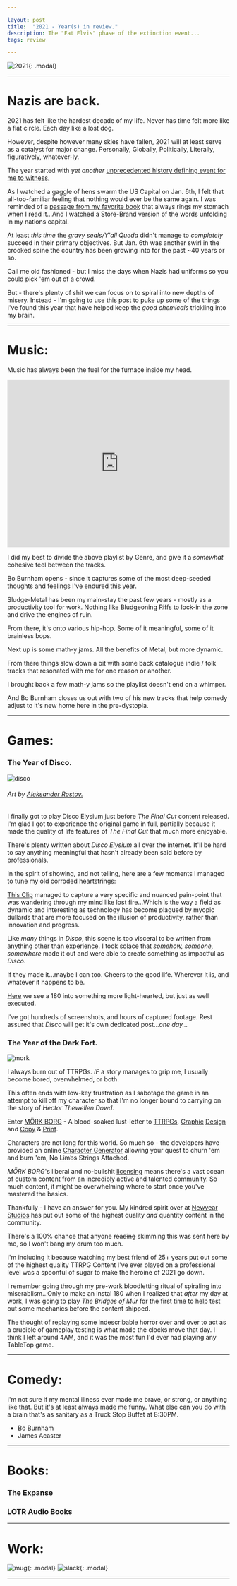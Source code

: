 ```yaml
---

layout: post
title:  "2021 - Year(s) in review."
description: The "Fat Elvis" phase of the extinction event...
tags: review

---
```




![2021](../../../assets/images/2021/2021.png){: .modal}


---

# Nazis are back.

2021 has felt like the hardest decade of my life. Never has time felt more like a flat circle. Each day like a lost dog.

However, despite however many skies have fallen, 2021 will at least serve as a catalyst for major change. Personally, Globally, Politically, Literally, figuratively, whatever-ly.

The year started with _yet another_ [unprecedented history defining event for me to witness.](https://mastodon.social/@matrix8967/105512453491508428)

As I watched a gaggle of hens swarm the US Capital on Jan. 6th, I felt that all-too-familiar feeling that nothing would ever be the same again. I was reminded of a [passage from my favorite book](https://mastodon.social/@matrix8967/105517637337987066) that always rings my stomach when I read it...And I watched a Store-Brand version of the words unfolding in my nations capital.

At least _this time_ the _gravy seals/Y'all Queda_ didn't manage to _completely_ succeed in their primary objectives. But Jan. 6th was another swirl in the crooked spine the country has been growing into for the past ~40 years or so.

Call me old fashioned - but I miss the days when Nazis had uniforms so you could pick 'em out of a crowd.

But - there's plenty of shit we can focus on to spiral into new depths of misery. Instead - I'm going to use this post to puke up some of the things I've found this year that have helped keep the _good chemicals_ trickling into my brain.


---

# Music:

Music has always been the fuel for the furnace inside my head.

<iframe src="https://open.spotify.com/embed/playlist/466v2b7gzlnGpcdHDZzZxC?utm_source=generator" width="100%" height="380" frameBorder="0" allowfullscreen="" allow="autoplay; clipboard-write; encrypted-media; fullscreen; picture-in-picture"></iframe>

I did my best to divide the above playlist by Genre, and give it a _somewhat_ cohesive feel between the tracks.

Bo Burnham opens - since it captures some of the most deep-seeded thoughts and feelings I've endured this year.

Sludge-Metal has been my main-stay the past few years - mostly as a productivity tool for work. Nothing like Bludgeoning Riffs to lock-in the zone and drive the engines of ruin.

From there, it's onto various hip-hop. Some of it meaningful, some of it brainless bops.

Next up is some math-y jams. All the benefits of Metal, but more dynamic.

From there things slow down a bit with some back catalogue indie / folk tracks that resonated with me for one reason or another.

I brought back a few math-y jams so the playlist doesn't end on a whimper.

And Bo Burnham closes us out with two of his new tracks that help comedy adjust to it's new home here in the pre-dystopia.

---


# Games:

### The Year of Disco.

![disco](../../../assets/images/2021/aleksander-rostov-the-sun.jpg)

###### Art by [Aleksander Rostov.](https://www.artstation.com/rostovjanka)

I finally got to play Disco Elysium just before _The Final Cut_ content released. I'm glad I got to experience the original game in full, partially because it made the quality of life features of _The Final Cut_ that much more enjoyable.

There's plenty written about _Disco Elysium_ all over the internet. It'll be hard to say anything meaningful that hasn't already been said before by professionals.

In the spirit of showing, and not telling, here are a few moments I managed to tune my old corroded heartstrings:

[This Clip](https://www.youtube.com/watch?v=AXggkIIhcMM) managed to capture a very specific and nuanced pain-point that was wandering through my mind like lost fire...Which is the way a field as dynamic and interesting as technology has become plagued by myopic dullards that are more focused on the illusion of productivity, rather than innovation and progress.

Like _many_ things in _Disco_, this scene is too visceral to be written from anything other than experience. I took solace that _somehow, someone, somewhere_ made it out and were able to create something as impactful as _Disco_.

If they made it...maybe I can too. Cheers to the good life. Wherever it is, and whatever it happens to be.

[Here](https://www.youtube.com/watch?v=9eNt34OErJY) we see a 180 into something more light-hearted, but just as well executed.

I've got hundreds of screenshots, and hours of captured footage. Rest assured that _Disco_ will get it's own dedicated post..._one day..._

### The Year of the Dark Fort.

![mork](../../../assets/images/2021/morkborgyear.jpg)

I always burn out of TTRPGs. *IF* a story manages to grip me, I usually become bored, overwhelmed, or both.

This often ends with low-key frustration as I sabotage the game in an attempt to kill off my character so that I'm no longer bound to carrying on the story of _Hector Thewellen Dowd_.

Enter [MÖRK BORG](https://morkborg.com/) - A blood-soaked lust-letter to [TTRPGs](../../../assets/images/2021/MB_Heretical_Priest.jpeg), [Graphic](../../../assets/images/2021/MB_Design_02.jpeg) [Design](../../../assets/images/2021/MB_Design.jpeg) and [Copy](../../../assets/images/2021/Mork_Borg_01.jpg) & [Print](../../../assets/images/2021/Mork_Borg_02.jpg).

Characters are not long for this world. So much so - the developers have provided an online [Character Generator](https://scvmbirther.makedatanotlore.dev/) allowing your quest to churn 'em and burn 'em, No ~~Limbs~~ Strings Attached.

_MÖRK BORG_'s liberal and no-bullshit [licensing](https://morkborg.com/license/) means there's a vast ocean of custom content from an incredibly active and talented community. So much content, it might be overwhelming where to start once you've mastered the basics.

Thankfully - I have an answer for you. My kindred spirit over at [Newyear Studios](https://newyearstudios.com/) has put out some of the highest quality *and* quantity content in the community.

There's a 100% chance that anyone ~~reading~~ skimming this was sent here by me, so I won't bang my drum too much.

I'm including it because watching my best friend of 25+ years put out some of the highest quality TTRPG Content I've ever played on a professional level was a spoonful of sugar to make the heroine of 2021 go down.

I remember going through my pre-work bloodletting ritual of spiraling into miserablism...Only to make an instal 180 when I realized that _after_ my day at work, I was going to play _The Bridges of Múr_ for the first time to help test out some mechanics before the content shipped.

The thought of replaying some indescribable horror over and over to act as a crucible of gameplay testing is what made the clocks move that day. I think I left around 4AM, and it was the most fun I'd ever had playing any TableTop game.

---

# Comedy:

I'm not sure if my mental illness ever made me brave, or strong, or anything like that. But it's at least always made me funny. What else can you do with a brain that's as sanitary as a Truck Stop Buffet at 8:30PM.

* Bo Burnham
* James Acaster

---

# Books:

### The Expanse

### LOTR Audio Books

---

# Work:

![mug](../../../assets/images/2021/Mug.jpeg){: .modal}
![slack](../../../assets/images/2021/Slack.jpeg){: .modal}

---
